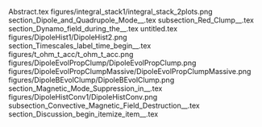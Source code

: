 Abstract.tex
figures/integral_stack1/integral_stack_2plots.png
section_Dipole_and_Quadrupole_Mode__.tex
subsection_Red_Clump__.tex
section_Dynamo_field_during_the__.tex
untitled.tex
figures/DipoleHist1/DipoleHist2.png
section_Timescales_label_time_begin__.tex
figures/t_ohm_t_acc/t_ohm_t_acc.png
figures/DipoleEvolPropClump/DipoleEvolPropClump.png
figures/DipoleEvolPropClumpMassive/DipoleEvolPropClumpMassive.png
figures/DipoleBEvolClump/DipoleBEvolClump.png
section_Magnetic_Mode_Suppression_in__.tex
figures/DipoleHistConv1/DipoleHistConv.png
subsection_Convective_Magnetic_Field_Destruction__.tex
section_Discussion_begin_itemize_item__.tex
